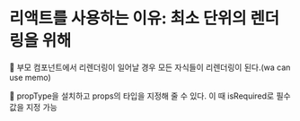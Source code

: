 # 리액트를 사용하는 이유: 최소 단위의 렌더링을 위해

🏴 부모 컴포넌트에서 리렌더링이 일어날 경우 모든 자식들이 리렌더링이 된다.(wa can use memo)<br>


🏴 propType을 설치하고 props의 타입을 지정해 줄 수 있다. 이 때 isRequired로 필수값을 지정 가능
